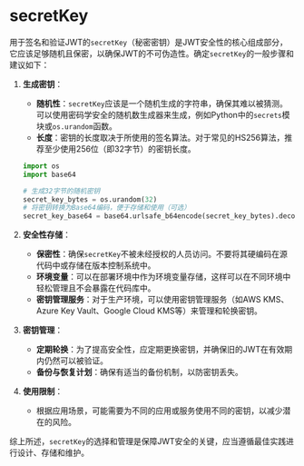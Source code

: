 # secretKey
用于签名和验证JWT的`secretKey`（秘密密钥）是JWT安全性的核心组成部分，它应该足够随机且保密，以确保JWT的不可伪造性。确定`secretKey`的一般步骤和建议如下：

1. **生成密钥**：
   - **随机性**：`secretKey`应该是一个随机生成的字符串，确保其难以被猜测。可以使用密码学安全的随机数生成器来生成，例如Python中的`secrets`模块或`os.urandom`函数。
   - **长度**：密钥的长度取决于所使用的签名算法。对于常见的HS256算法，推荐至少使用256位（即32字节）的密钥长度。

   ```python
   import os
   import base64

   # 生成32字节的随机密钥
   secret_key_bytes = os.urandom(32)
   # 将密钥转换为Base64编码，便于存储和使用（可选）
   secret_key_base64 = base64.urlsafe_b64encode(secret_key_bytes).decode('utf-8')
   ```

2. **安全性存储**：
   - **保密性**：确保`secretKey`不被未经授权的人员访问。不要将其硬编码在源代码中或存储在版本控制系统中。
   - **环境变量**：可以在部署环境中作为环境变量存储，这样可以在不同环境中轻松管理且不会暴露在代码库中。
   - **密钥管理服务**：对于生产环境，可以使用密钥管理服务（如AWS KMS、Azure Key Vault、Google Cloud KMS等）来管理和轮换密钥。

3. **密钥管理**：
   - **定期轮换**：为了提高安全性，应定期更换密钥，并确保旧的JWT在有效期内仍然可以被验证。
   - **备份与恢复计划**：确保有适当的备份机制，以防密钥丢失。

4. **使用限制**：
   - 根据应用场景，可能需要为不同的应用或服务使用不同的密钥，以减少潜在的风险。

综上所述，`secretKey`的选择和管理是保障JWT安全的关键，应当遵循最佳实践进行设计、存储和维护。